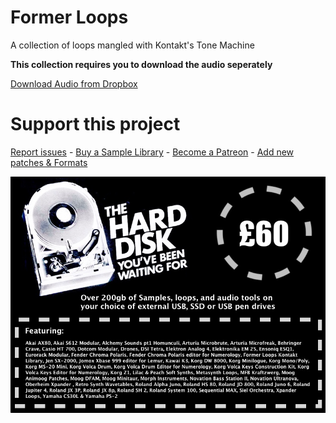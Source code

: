 # Former Loops 
 A collection of loops mangled with Kontakt's Tone Machine

**This collection requires you to download the audio seperately**

[Download Audio from Dropbox](https://www.dropbox.com/sh/itp9g5u0wggb698/AADGU887KgCZkKQh4LaIlmQva?dl=0)

# Support this project

[Report issues](/issues) - [Buy a Sample Library](https://gumroad.com/modularsamples) - [Become a Patreon](https://www.patreon.com/modularsamples) - [Add new patches & Formats](/pulls)

[
![Sample library disks](https://github.com/publicsamples/Public-Samples/raw/master/images/drives2.jpg?raw=true)
](https://gum.co/modularsamples-drives)
